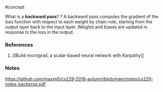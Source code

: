 #concept

What is a **backward pass**?
?
A backward pass computes the gradient of the loss function with respect to each weight by chain-rule, starting from the output layer back to the input layer. Weights and biases are updated in response to the loss in the output.
<!--SR:!2024-08-12,44,290-->
### References
1. [[Build micrograd, a scalar-based neural network with Karpathy]]

### Notes

https://github.com/maxim5/cs229-2018-autumn/blob/main/notes/cs229-notes-backprop.pdf